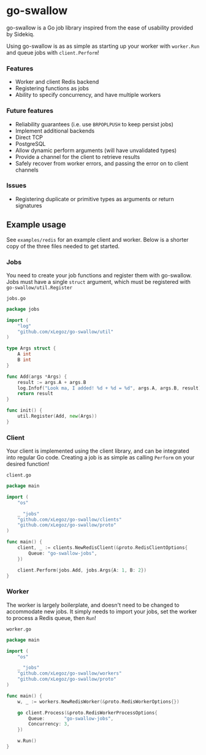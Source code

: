 # go-swallow

go-swallow is a Go job library inspired from the ease of usability provided by Sidekiq.

Using go-swallow is as as simple as starting up your worker with `worker.Run` and queue jobs with `client.Perform`!

### Features
- Worker and client Redis backend
- Registering functions as jobs
- Ability to specify concurrency, and have multiple workers

### Future features
- Reliability guarantees (i.e. use `BRPOPLPUSH` to keep persist jobs)
- Implement additional backends
 -  Direct TCP
 - PostgreSQL
- Allow dynamic perform arguments (will have unvalidated types)
- Provide a channel for the client to retrieve results
- Safely recover from worker errors, and passing the error on to client channels

### Issues
- Registering duplicate or primitive types as arguments or return signatures

## Example usage

See `examples/redis` for an example client and worker. Below is a shorter copy of the three files needed to get started.

### Jobs
You need to create your job functions and register them with go-swallow. Jobs must have a single `struct` argument, which must be registered with `go-swallow/util.Register`

`jobs.go`
```go
package jobs

import (
	"log"
	"github.com/xLegoz/go-swallow/util"
)

type Args struct {
	A int
	B int
}

func Add(args *Args) {
	result := args.A + args.B
	log.Infof("Look ma, I added! %d + %d = %d", args.A, args.B, result)
	return result
}

func init() {
	util.Register(Add, new(Args))
}
```

### Client
Your client is implemented using the client library, and can be integrated into regular Go code. Creating a job is as simple as calling `Perform` on your desired function!

`client.go`
```go
package main

import (
	"os"

	_ "jobs"
	"github.com/xLegoz/go-swallow/clients"
	"github.com/xLegoz/go-swallow/proto"
)

func main() {
	client, _ := clients.NewRedisClient(&proto.RedisClientOptions{
		Queue: "go-swallow-jobs",
	})

	client.Perform(jobs.Add, jobs.Args{A: 1, B: 2})
}
```

### Worker
The worker is largely boilerplate, and doesn't need to be changed to accommodate new jobs. It simply needs to import your jobs, set the worker to process a Redis queue, then `Run`!

`worker.go`
```go
package main

import (
	"os"

	_ "jobs"
	"github.com/xLegoz/go-swallow/workers"
	"github.com/xLegoz/go-swallow/proto"
)

func main() {
	w, _ := workers.NewRedisWorker(&proto.RedisWorkerOptions{})

	go client.Process(&proto.RedisWorkerProcessOptions{
		Queue:       "go-swallow-jobs",
		Concurrency: 3,
	})

	w.Run()
}
```
